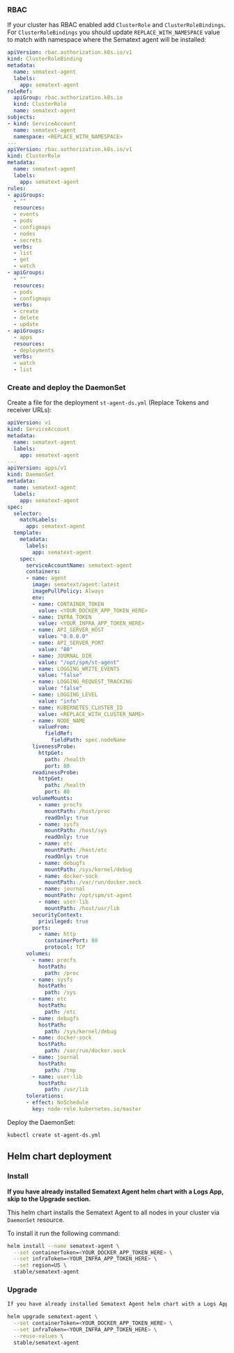 

### RBAC
If your cluster has RBAC enabled add `ClusterRole` and `ClusterRoleBindings`. For `ClusterRoleBindings` you should update `REPLACE_WITH_NAMESPACE` value to match with namespace where the Sematext agent will be installed:

```yaml
apiVersion: rbac.authorization.k8s.io/v1
kind: ClusterRoleBinding
metadata:
  name: sematext-agent
  labels:
    app: sematext-agent
roleRef:
  apiGroup: rbac.authorization.k8s.io
  kind: ClusterRole
  name: sematext-agent
subjects:
- kind: ServiceAccount
  name: sematext-agent
  namespace: <REPLACE_WITH_NAMESPACE>
---
apiVersion: rbac.authorization.k8s.io/v1
kind: ClusterRole
metadata:
  name: sematext-agent
  labels:
    app: sematext-agent
rules:
- apiGroups:
  - ""
  resources:
  - events
  - pods
  - configmaps
  - nodes
  - secrets
  verbs:
  - list
  - get
  - watch
- apiGroups:
  - ""
  resources:
  - pods
  - configmaps
  verbs:
  - create
  - delete
  - update
- apiGroups:
  - apps
  resources:
  - deployments
  verbs:
  - watch
  - list
```
### Create and deploy the DaemonSet

Create a file for the deployment `st-agent-ds.yml` (Replace Tokens and receiver URLs):

```yaml
apiVersion: v1
kind: ServiceAccount
metadata:
  name: sematext-agent
  labels:
    app: sematext-agent
---
apiVersion: apps/v1
kind: DaemonSet
metadata:
  name: sematext-agent
  labels:
    app: sematext-agent
spec:
  selector:
    matchLabels:
      app: sematext-agent
  template:
    metadata:
      labels:
        app: sematext-agent
    spec:
      serviceAccountName: sematext-agent
      containers:
      - name: agent
        image: sematext/agent:latest
        imagePullPolicy: Always
        env:
        - name: CONTAINER_TOKEN
          value: <YOUR_DOCKER_APP_TOKEN_HERE>
        - name: INFRA_TOKEN
          value: <YOUR_INFRA_APP_TOKEN_HERE>
        - name: API_SERVER_HOST
          value: "0.0.0.0"
        - name: API_SERVER_PORT
          value: "80"
        - name: JOURNAL_DIR
          value: "/opt/spm/st-agent"
        - name: LOGGING_WRITE_EVENTS
          value: "false"
        - name: LOGGING_REQUEST_TRACKING
          value: "false"
        - name: LOGGING_LEVEL
          value: "info"
        - name: KUBERNETES_CLUSTER_ID
          value: <REPLACE_WITH_CLUSTER_NAME>
        - name: NODE_NAME
          valueFrom:
            fieldRef:
              fieldPath: spec.nodeName
        livenessProbe:
          httpGet:
            path: /health
            port: 80
        readinessProbe:
          httpGet:
            path: /health
            port: 80
        volumeMounts:
          - name: procfs
            mountPath: /host/proc
            readOnly: true
          - name: sysfs
            mountPath: /host/sys
            readOnly: true
          - name: etc
            mountPath: /host/etc
            readOnly: true
          - name: debugfs
            mountPath: /sys/kernel/debug
          - name: docker-sock
            mountPath: /var/run/docker.sock
          - name: journal
            mountPath: /opt/spm/st-agent
          - name: user-lib
            mountPath: /host/usr/lib
        securityContext:
          privileged: true
        ports:
          - name: http
            containerPort: 80
            protocol: TCP
      volumes:
        - name: procfs
          hostPath:
            path: /proc
        - name: sysfs
          hostPath:
            path: /sys
        - name: etc
          hostPath:
            path: /etc
        - name: debugfs
          hostPath:
            path: /sys/kernel/debug
        - name: docker-sock
          hostPath:
            path: /var/run/docker.sock
        - name: journal
          hostPath:
            path: /tmp
        - name: user-lib
          hostPath:
            path: /usr/lib
      tolerations:
      - effect: NoSchedule
        key: node-role.kubernetes.io/master
```

Deploy the DaemonSet:

```
kubectl create st-agent-ds.yml
```

## Helm chart deployment

### Install

__If you have already installed Sematext Agent helm chart with a Logs App, skip to the Upgrade section.__

This helm chart installs the Sematext Agent to all nodes in your cluster via `DaemonSet` resource.

To install it run the following command:

```bash
helm install --name sematext-agent \
  --set containerToken=<YOUR_DOCKER_APP_TOKEN_HERE> \
  --set infraToken=<YOUR_INFRA_APP_TOKEN_HERE> \
  --set region=US \
  stable/sematext-agent
```

### Upgrade

```bash
If you have already installed Sematext Agent helm chart with a Logs App, just do the upgrade:

helm upgrade sematext-agent \
  --set containerToken=<YOUR_DOCKER_APP_TOKEN_HERE> \
  --set infraToken=<YOUR_INFRA_APP_TOKEN_HERE> \
  --reuse-values \
  stable/sematext-agent
```

